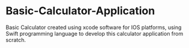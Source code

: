 # Basic-Calculator-Application

Basic Calculator created using xcode software for IOS platforms, using Swift programming language to develop this calculator application from scratch. 
